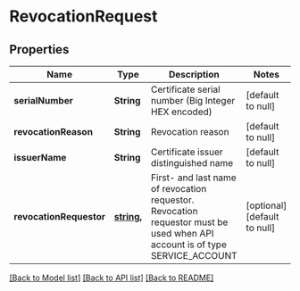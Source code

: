 # RevocationRequest
## Properties

| Name | Type | Description | Notes |
|------------ | ------------- | ------------- | -------------|
| **serialNumber** | **String** | Certificate serial number (Big Integer HEX encoded) | [default to null] |
| **revocationReason** | **String** | Revocation reason | [default to null] |
| **issuerName** | **String** | Certificate issuer distinguished name | [default to null] |
| **revocationRequestor** | [**string,**](string,.md) | First- and last name of revocation requestor. Revocation requestor must be used when API account is of type SERVICE_ACCOUNT | [optional] [default to null] |

[[Back to Model list]](../README.md#documentation-for-models) [[Back to API list]](../README.md#documentation-for-api-endpoints) [[Back to README]](../README.md)

